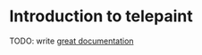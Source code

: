 # Introduction to telepaint

TODO: write [great documentation](http://jacobian.org/writing/great-documentation/what-to-write/)
